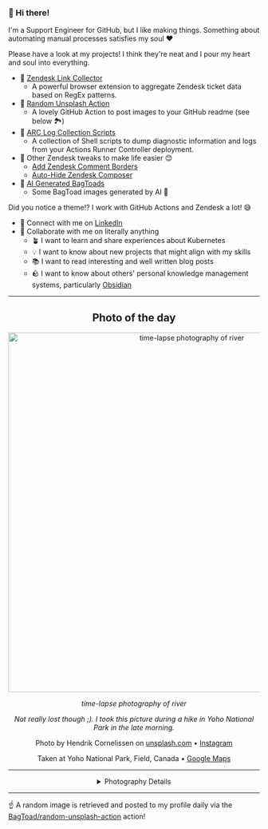 ### 👋 Hi there!

I'm a Support Engineer for GitHub, but I like making things. Something about automating manual processes satisfies my soul ❤️

Please have a look at my projects! I think they're neat and I pour my heart and soul into everything.

- 🔗 [Zendesk Link Collector](https://github.com/BagToad/Zendesk-Link-Collector) 
  - A powerful browser extension to aggregate Zendesk ticket data based on RegEx patterns.
- 🌊 [Random Unsplash Action](https://github.com/BagToad/random-unsplash-action)
  - A lovely GitHub Action to post images to your GitHub readme (see below 🏞️)
- 🏃 [ARC Log Collection Scripts](https://github.com/BagToad/arc-log-collection-scripts)
  - A collection of Shell scripts to dump diagnostic information and logs from your Actions Runner Controller deployment.
- 🧘 Other Zendesk tweaks to make life easier 😊
  - [Add Zendesk Comment Borders](https://github.com/BagToad/add-zendesk-comment-borders)
  - [Auto-Hide Zendesk Composer](https://github.com/BagToad/Auto-Hide-Zendesk-Composer)
- 🐸 [AI Generated BagToads](https://github.com/BagToad)
  - Some BagToad images generated by AI 🐸

Did you notice a theme!? I work with GitHub Actions and Zendesk a lot! 😅

- 🔗 Connect with me on [LinkedIn](https://www.linkedin.com/in/kynan-ware/)
- 🤝 Collaborate with me on literally anything
  - 🪴 I want to learn and share experiences about Kubernetes
  - 💡 I want to know about new projects that might align with my skills
  - 📚 I want to read interesting and well written blog posts
  - 🪨 I want to know about others' personal knowledge management systems, particularly [Obsidian](https://obsidian.md/)


----
<div align="center">

## Photo of the day
  
  <a href="https://unsplash.com/photos/time-lapse-photography-of-river--qrcOR33ErA"><img width="720" src="https://images.unsplash.com/photo-1527489377706-5bf97e608852?crop=entropy&cs=tinysrgb&fit=max&fm=jpg&ixid=M3w1NTI0NDl8MHwxfHJhbmRvbXx8fHx8fHx8fDE3MTQxOTc2Mjd8&ixlib=rb-4.0.3&q=80&w=1080" alt="time-lapse photography of river"></a>
  
  <em>time-lapse photography of river</em>
  
  <em>Not really lost though ;). I took this picture during a hike in Yoho National Park in the late morning.</em>

  Photo by Hendrik Cornelissen on [unsplash.com](https://unsplash.com/) • [Instagram](https://instagram.com/hendrik_cornelissen)
  
  Taken at Yoho National Park, Field, Canada • [Google Maps](https://www.google.com/maps/search/?api=1&query=51.4666667,-116.5833333)
  
  ---
  
<details>
<summary>Photography Details</summary>
  
| Parameter     | Value |
| ------------- | ----- |
| Camera Model  | ILCE-6000 |
| Exposure Time | 1/125 |
| Aperture      | 6.3 |
| Focal Length  | 17.0 |
| ISO           | 100 |
| Location      | Yoho National Park, Field, Canada (Canada) |
| Coordinates   | Latitude 51.4666667, Longitude -116.5833333 |

### Map

```geojson
        {
            "type": "FeatureCollection",
            "features": [
                {
                    "type": "Feature",
                    "properties": {},
                    "geometry": {
                        "coordinates": [
                            -116.5833333,
                            51.4666667
                        ],
                        "type": "Point"
                    },
                    "id": 1
                },
                {
                    "type": "Feature",
                    "properties": {},
                    "geometry": {
                        "coordinates": [
                            [
                                -116.28333330000001,
                                51.766666699999995
                            ],
                            [
                                -116.28333330000001,
                                51.1666667
                            ],
                            [
                                -116.8833333,
                                51.1666667
                            ],
                            [
                                -116.8833333,
                                51.766666699999995
                            ],
                            [
                                -116.28333330000001,
                                51.766666699999995
                            ]
                        ],
                        "type": "LineString"
                    }
                }
            ]
        }
```

</details>

</div>

----

☝️ A random image is retrieved and posted to my profile daily via the [BagToad/random-unsplash-action](https://github.com/BagToad/random-unsplash-action) action!
